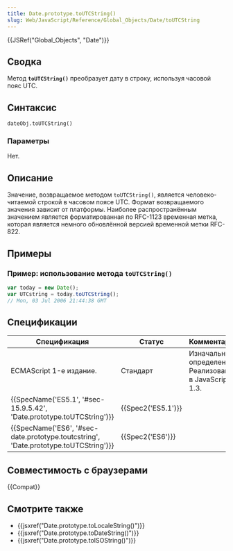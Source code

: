 ```yaml
---
title: Date.prototype.toUTCString()
slug: Web/JavaScript/Reference/Global_Objects/Date/toUTCString
---
```


{{JSRef("Global_Objects", "Date")}}

## Сводка

Метод **`toUTCString()`** преобразует дату в строку, используя часовой пояс UTC.

## Синтаксис

```
dateObj.toUTCString()
```

### Параметры

Нет.

## Описание

Значение, возвращаемое методом `toUTCString()`, является человеко-читаемой строкой в часовом поясе UTC. Формат возвращаемого значения зависит от платформы. Наиболее распространённым значением является форматированная по RFC-1123 временная метка, которая является немного обновлённой версией временной метки RFC-822.

## Примеры

### Пример: использование метода `toUTCString()`

```js
var today = new Date();
var UTCstring = today.toUTCString();
// Mon, 03 Jul 2006 21:44:38 GMT
```

## Спецификации

| Спецификация                                                                                                     | Статус                   | Комментарии                                            |
| ---------------------------------------------------------------------------------------------------------------- | ------------------------ | ------------------------------------------------------ |
| ECMAScript 1-е издание.                                                                                          | Стандарт                 | Изначальное определение. Реализована в JavaScript 1.3. |
| {{SpecName('ES5.1', '#sec-15.9.5.42', 'Date.prototype.toUTCString')}}                     | {{Spec2('ES5.1')}} |                                                        |
| {{SpecName('ES6', '#sec-date.prototype.toutcstring', 'Date.prototype.toUTCString')}} | {{Spec2('ES6')}}     |                                                        |

## Совместимость с браузерами

{{Compat}}

## Смотрите также

- {{jsxref("Date.prototype.toLocaleString()")}}
- {{jsxref("Date.prototype.toDateString()")}}
- {{jsxref("Date.prototype.toISOString()")}}
